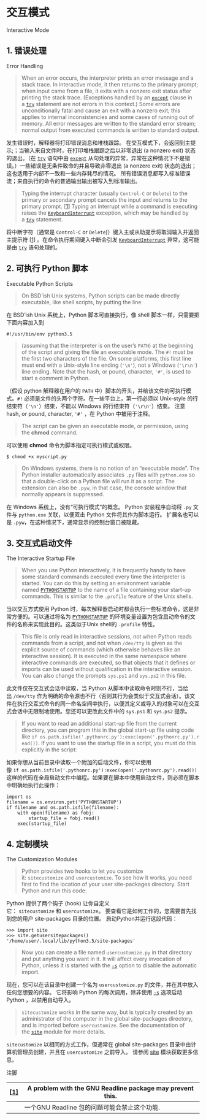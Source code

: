 # 交互模式

Interactive Mode

## 1. 错误处理

Error Handling

> When an error occurs, the interpreter prints an error message and a stack trace. In interactive mode, it then returns to the primary prompt; when input came from a file, it exits with a nonzero exit status after printing the stack trace. (Exceptions handled by an [`except`](https://docs.python.org/3/reference/compound_stmts.html#except) clause in a [`try`](https://docs.python.org/3/reference/compound_stmts.html#try) statement are not errors in this context.) Some errors are unconditionally fatal and cause an exit with a nonzero exit; this applies to internal inconsistencies and some cases of running out of memory. All error messages are written to the standard error stream; normal output from executed commands is written to standard output.

发生错误时，解释器将打印错误消息和堆栈跟踪。 在交互模式下，会返回到主提示;；当输入来自文件时，在打印堆栈跟踪之后以非零退出 (a nonzero exit) 状态的退出。（在 [`try`](https://docs.python.org/3/reference/compound_stmts.html#try) 语句中由 [`except`](https://docs.python.org/3/reference/compound_stmts.html#except) 从句处理的异常，异常在这种情况下不是错误。）一些错误是无条件致命的并且导致非零退出 (a nonzero exit) 状态的退出；这也适用于内部不一致和一些内存耗尽的情况。 所有错误消息都写入标准错误流；来自执行的命令的普通输出输出被写入到标准输出。

> Typing the interrupt character (usually `Control-C` or `Delete`) to the primary or secondary prompt cancels the input and returns to the primary prompt. [[1\]](https://docs.python.org/3/tutorial/appendix.html#id2) Typing an interrupt while a command is executing raises the [`KeyboardInterrupt`](https://docs.python.org/3/library/exceptions.html#KeyboardInterrupt) exception, which may be handled by a [`try`](https://docs.python.org/3/reference/compound_stmts.html#try) statement.

将中断字符（通常是 `Control-C` or `Delete`)）键入主或从助提示将取消输入并返回主提示符 [[1\]](https://docs.python.org/3/tutorial/appendix.html#id2) 。在命令执行期间键入中断会引发 [`KeyboardInterrupt`](https://docs.python.org/3/library/exceptions.html#KeyboardInterrupt) 异常，这可能是由 [`try`](https://docs.python.org/3/reference/compound_stmts.html#try) 语句处理的。

## 2. 可执行 Python 脚本

Executable Python Scripts

> On BSD’ish Unix systems, Python scripts can be made directly executable, like shell scripts, by putting the line

在 BSD’ish Unix 系统上，Python 脚本可直接执行，像 shell 脚本一样，只需要把下面内容加入到

```
#!/usr/bin/env python3.5

```

> (assuming that the interpreter is on the user’s `PATH`) at the beginning of the script and giving the file an executable mode. The `#!` must be the first two characters of the file. On some platforms, this first line must end with a Unix-style line ending (`'\n'`), not a Windows (`'\r\n'`) line ending. Note that the hash, or pound, character, `'#'`, is used to start a comment in Python.

（假设 python 解释器在用户的 `PATH` 中）脚本的开头，并给该文件的可执行模式。`#!` 必须是文件的头两个字符。在一些平台上，第一行必须以 Unix-style 的行结束符（`'\n'`）结束，不能以 Windows 的行结束符（`'\r\n'`）结束。 注意 hash, or pound, character, `'#'` ，在 Python 中被用于注释。

> The script can be given an executable mode, or permission, using the **chmod** command.

可以使用 **chmod** 命令为脚本指定可执行模式或权限。

```
$ chmod +x myscript.py

```

> On Windows systems, there is no notion of an “executable mode”. The Python installer automatically associates `.py` files with `python.exe` so that a double-click on a Python file will run it as a script. The extension can also be `.pyw`, in that case, the console window that normally appears is suppressed.

在 Windows 系统上，没有“可执行模式”的概念。 Python 安装程序自动将 `.py` 文件与 `python.exe` 关联，以便双击 Python 文件将其作为脚本运行。 扩展名也可以是 `.pyw`，在这种情况下，通常显示的控制台窗口被隐藏。

## 3. 交互式启动文件

The Interactive Startup File

> When you use Python interactively, it is frequently handy to have some standard commands executed every time the interpreter is started. You can do this by setting an environment variable named [`PYTHONSTARTUP`](https://docs.python.org/3/using/cmdline.html#envvar-PYTHONSTARTUP) to the name of a file containing your start-up commands. This is similar to the `.profile` feature of the Unix shells.

当以交互方式使用 Python 时，每次解释器启动时都会执行一些标准命令，这是非常方便的。可以通过将名为 [`PYTHONSTARTUP`](https://docs.python.org/3/using/cmdline.html#envvar-PYTHONSTARTUP) 的环境变量设置为包含启动命令的文件的名称来实现此目的。这类似于Unix shell的 `.profile` 特性。

> This file is only read in interactive sessions, not when Python reads commands from a script, and not when `/dev/tty` is given as the explicit source of commands (which otherwise behaves like an interactive session). It is executed in the same namespace where interactive commands are executed, so that objects that it defines or imports can be used without qualification in the interactive session. You can also change the prompts `sys.ps1` and `sys.ps2` in this file.

此文件仅在交互式会话中读取，当 Python 从脚本中读取命令时则不行，当给出 `/dev/tty` 作为明确的命令源也不行（否则其行为会类似于交互式会话）。该文件在执行交互式命令的同一命名空间中执行，以便其定义或导入的对象可以在交互式会话中无限制地使用。您还可以更改此文件中的 `sys.ps1` 和 `sys.ps2` 提示。

> If you want to read an additional start-up file from the current directory, you can program this in the global start-up file using code like `if os.path.isfile('.pythonrc.py'):exec(open('.pythonrc.py').read())`. If you want to use the startup file in a script, you must do this explicitly in the script:

如果你想从当前目录中读取一个附加的启动文件，你可以使用像 `if os.path.isfile('.pythonrc.py'):exec(open('.pythonrc.py').read())` 这样的代码在全局启动文件中编程。如果要在脚本中使用启动文件，则必须在脚本中明确地执行此操作：

```
import os
filename = os.environ.get('PYTHONSTARTUP')
if filename and os.path.isfile(filename):
    with open(filename) as fobj:
        startup_file = fobj.read()
    exec(startup_file)

```

## 4. 定制模块

The Customization Modules

> Python provides two hooks to let you customize it: `sitecustomize` and `usercustomize`. To see how it works, you need first to find the location of your user site-packages directory. Start Python and run this code:

Python 提供了两个钩子 (hook) 让你自定义它： `sitecustomize` 和 `usercustomize`。 要查看它是如何工作的，您需要首先找到您的用户 site-packages 目录的位置。 启动Python并运行这段代码：

```
>>> import site
>>> site.getusersitepackages()
'/home/user/.local/lib/python3.5/site-packages'
```

> Now you can create a file named `usercustomize.py` in that directory and put anything you want in it. It will affect every invocation of Python, unless it is started with the [`-s`](https://docs.python.org/3/using/cmdline.html#cmdoption-s) option to disable the automatic import.

现在，您可以在该目录中创建一个名为 `usercustomize.py` 的文件，并在其中放入任何您想要的内容。 它将影响 Python 的每次调用，除非使用 [`-s`](https://docs.python.org/3/using/cmdline.html#cmdoption-s) 选项启动 Python ，以禁用自动导入。

> `sitecustomize` works in the same way, but is typically created by an administrator of the computer in the global site-packages directory, and is imported before `usercustomize`. See the documentation of the [`site`](https://docs.python.org/3/library/site.html#module-site) module for more details.

`sitecustomize` 以相同的方式工作，但通常在 global site-packages 目录中由计算机管理员创建，并且在 `usercustomize` 之前导入。 请参阅 [site](https://docs.python.org/3/library/site.html#module-site) 模块获取更多信息。

注脚

| [[1\]](https://docs.python.org/3/tutorial/appendix.html#id1) | A problem with the GNU Readline package may prevent this. |
| ---------------------------------------- | ---------------------------------------- |
|                                          | 一个GNU Readline 包的问题可能会禁止这个功能.            |
